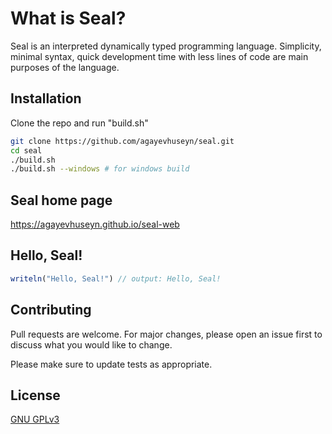 # What is Seal?

Seal is an interpreted dynamically typed programming language. Simplicity, minimal syntax, quick development time with less lines of code are main purposes of the language.
## Installation

Clone the repo and run "build.sh"

```bash
git clone https://github.com/agayevhuseyn/seal.git
cd seal
./build.sh
./build.sh --windows # for windows build
```

## Seal home page

https://agayevhuseyn.github.io/seal-web

## Hello, Seal!

```javascript
writeln("Hello, Seal!") // output: Hello, Seal!
```

## Contributing

Pull requests are welcome. For major changes, please open an issue first
to discuss what you would like to change.

Please make sure to update tests as appropriate.

## License

[GNU GPLv3](https://choosealicense.com/licenses/gpl-3.0/)
